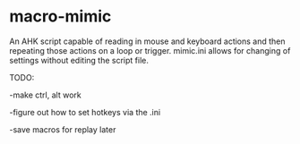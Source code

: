 # macro-mimic
An AHK script capable of reading in mouse and keyboard actions and then repeating those actions on a loop or trigger.
mimic.ini allows for changing of settings without editing the script file. 

TODO:

-make ctrl, alt work 

-figure out how to set hotkeys via the .ini

-save macros for replay later
